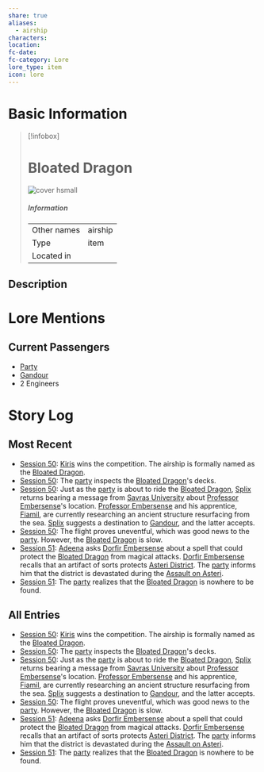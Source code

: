 ```yaml
---
share: true
aliases:
  - airship
characters: 
location: 
fc-date: 
fc-category: Lore
lore_type: item
icon: lore
---
```

# Basic Information
> [!infobox]
> # Bloated Dragon
> ![cover hsmall](insertimage.png)
> ##### Information
> |   |  |
> | ---- | ---- |
> | Other names | airship|
> | Type|item|
> | Located in | |
## Description

# Lore Mentions
## Current Passengers
- [Party](../Factions/Seven%20Up....md)
- [Gandour](../../Gandour%20Ironfleet.md)
- 2 Engineers
# Story Log
## Most Recent
- [Session 50](../Session%20Log/Session%2050.md): [Kiris](Kiris%20Acquermann.md) wins the competition. The airship is formally named as the [Bloated Dragon](Bloated%20Dragon.md).
- [Session 50](../Session%20Log/Session%2050.md): The [party](Seven%20Up....md) inspects the [Bloated Dragon](Bloated%20Dragon.md)'s decks.
- [Session 50](../Session%20Log/Session%2050.md): Just as the [party](Seven%20Up....md) is about to ride the [Bloated Dragon](Bloated%20Dragon.md), [Splix](Spraugh%20'Splix'%20Calix.md) returns bearing a message from [Savras University](Savras%20University.md) about [Professor Embersense](Dorfir%20Embersense.md)'s location. [Professor Embersense](Dorfir%20Embersense.md) and his apprentice, [Fiamil](Fiamil%20Underwood.md), are currently researching an ancient structure resurfacing from the sea. [Splix](Spraugh%20'Splix'%20Calix.md) suggests a destination to [Gandour](Gandour%20Ironfleet.md), and the latter accepts.
- [Session 50](../Session%20Log/Session%2050.md): The flight proves uneventful, which was good news to the [party](Seven%20Up....md). However, the [Bloated Dragon](Bloated%20Dragon.md) is slow.
- [Session 51](../Session%20Log/Session%2051.md): [Adeena](Adeena%20Oberon.md) asks [Dorfir Embersense](Dorfir%20Embersense.md) about a spell that could protect the [Bloated Dragon](Bloated%20Dragon.md) from magical attacks. [Dorfir Embersense](Dorfir%20Embersense.md) recalls that an artifact of sorts protects [Asteri District](Asteri%20District.md). The [party](Seven%20Up....md) informs him that the district is devastated during the [Assault on Asteri](Assault%20on%20Asteri%20and%20Unbinding%20of%20Yvernus.md).
- [Session 51](../Session%20Log/Session%2051.md): The [party](Seven%20Up....md) realizes that the [Bloated Dragon](Bloated%20Dragon.md) is nowhere to be found.

## All Entries
- [Session 50](../Session%20Log/Session%2050.md): [Kiris](Kiris%20Acquermann.md) wins the competition. The airship is formally named as the [Bloated Dragon](Bloated%20Dragon.md).
- [Session 50](../Session%20Log/Session%2050.md): The [party](Seven%20Up....md) inspects the [Bloated Dragon](Bloated%20Dragon.md)'s decks.
- [Session 50](../Session%20Log/Session%2050.md): Just as the [party](Seven%20Up....md) is about to ride the [Bloated Dragon](Bloated%20Dragon.md), [Splix](Spraugh%20'Splix'%20Calix.md) returns bearing a message from [Savras University](Savras%20University.md) about [Professor Embersense](Dorfir%20Embersense.md)'s location. [Professor Embersense](Dorfir%20Embersense.md) and his apprentice, [Fiamil](Fiamil%20Underwood.md), are currently researching an ancient structure resurfacing from the sea. [Splix](Spraugh%20'Splix'%20Calix.md) suggests a destination to [Gandour](Gandour%20Ironfleet.md), and the latter accepts.
- [Session 50](../Session%20Log/Session%2050.md): The flight proves uneventful, which was good news to the [party](Seven%20Up....md). However, the [Bloated Dragon](Bloated%20Dragon.md) is slow.
- [Session 51](../Session%20Log/Session%2051.md): [Adeena](Adeena%20Oberon.md) asks [Dorfir Embersense](Dorfir%20Embersense.md) about a spell that could protect the [Bloated Dragon](Bloated%20Dragon.md) from magical attacks. [Dorfir Embersense](Dorfir%20Embersense.md) recalls that an artifact of sorts protects [Asteri District](Asteri%20District.md). The [party](Seven%20Up....md) informs him that the district is devastated during the [Assault on Asteri](Assault%20on%20Asteri%20and%20Unbinding%20of%20Yvernus.md).
- [Session 51](../Session%20Log/Session%2051.md): The [party](Seven%20Up....md) realizes that the [Bloated Dragon](Bloated%20Dragon.md) is nowhere to be found.
